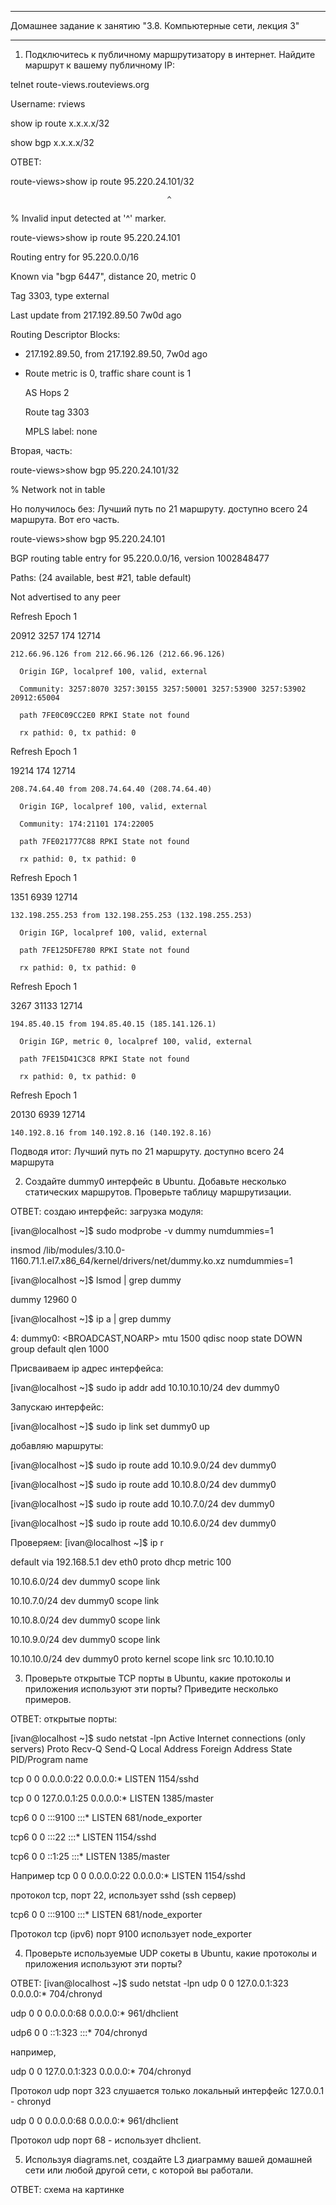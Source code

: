 __________________________________________________________________________
Домашнее задание к занятию "3.8. Компьютерные сети, лекция 3"
__________________________________________________________________________

1. Подключитесь к публичному маршрутизатору в интернет. Найдите маршрут к вашему публичному IP:

telnet route-views.routeviews.org

Username: rviews

show ip route x.x.x.x/32

show bgp x.x.x.x/32

ОТВЕТ: 

route-views>show ip route 95.220.24.101/32

                                       ^
% Invalid input detected at '^' marker.


route-views>show ip route 95.220.24.101

Routing entry for 95.220.0.0/16

  Known via "bgp 6447", distance 20, metric 0
  
  Tag 3303, type external
  
  Last update from 217.192.89.50 7w0d ago
  
  Routing Descriptor Blocks:
  
  * 217.192.89.50, from 217.192.89.50, 7w0d ago
  * 
      Route metric is 0, traffic share count is 1
      
      AS Hops 2
      
      Route tag 3303
      
      MPLS label: none
      

Вторая, часть: 

route-views>show bgp 95.220.24.101/32

% Network not in table

Но получилось без: Лучший путь по 21 маршруту. доступно всего 24 маршрута. Вот его часть.

route-views>show bgp 95.220.24.101

BGP routing table entry for 95.220.0.0/16, version 1002848477

Paths: (24 available, best #21, table default)

  Not advertised to any peer
  
  Refresh Epoch 1
  
  20912 3257 174 12714
  
    212.66.96.126 from 212.66.96.126 (212.66.96.126)
    
      Origin IGP, localpref 100, valid, external
      
      Community: 3257:8070 3257:30155 3257:50001 3257:53900 3257:53902 20912:65004
      
      path 7FE0C09CC2E0 RPKI State not found
      
      rx pathid: 0, tx pathid: 0
      
  Refresh Epoch 1
  
  19214 174 12714
  
    208.74.64.40 from 208.74.64.40 (208.74.64.40)
    
      Origin IGP, localpref 100, valid, external
      
      Community: 174:21101 174:22005
      
      path 7FE021777C88 RPKI State not found
      
      rx pathid: 0, tx pathid: 0
      
  Refresh Epoch 1
  
  1351 6939 12714
  
    132.198.255.253 from 132.198.255.253 (132.198.255.253)
    
      Origin IGP, localpref 100, valid, external
      
      path 7FE125DFE780 RPKI State not found
      
      rx pathid: 0, tx pathid: 0
      
  Refresh Epoch 1
  
  3267 31133 12714
  
    194.85.40.15 from 194.85.40.15 (185.141.126.1)
    
      Origin IGP, metric 0, localpref 100, valid, external
      
      path 7FE15D41C3C8 RPKI State not found
      
      rx pathid: 0, tx pathid: 0
      
  Refresh Epoch 1
  
  20130 6939 12714
  
    140.192.8.16 from 140.192.8.16 (140.192.8.16)

Подводя итог: Лучший путь по 21 маршруту. доступно всего 24 маршрута


2. Создайте dummy0 интерфейс в Ubuntu. Добавьте несколько статических маршрутов. Проверьте таблицу маршрутизации.

ОТВЕТ:
 создаю интерфейс: 
загрузка модуля: 

[ivan@localhost ~]$ sudo modprobe -v dummy numdummies=1

insmod /lib/modules/3.10.0-1160.71.1.el7.x86_64/kernel/drivers/net/dummy.ko.xz numdummies=1

[ivan@localhost ~]$ lsmod | grep dummy

dummy                  12960  0

[ivan@localhost ~]$ ip a | grep dummy

4: dummy0: <BROADCAST,NOARP> mtu 1500 qdisc noop state DOWN group default qlen 1000

Присваиваем ip адрес интерфейса:

[ivan@localhost ~]$ sudo ip addr add 10.10.10.10/24 dev dummy0

Запускаю интерфейс: 

[ivan@localhost ~]$ sudo ip link set dummy0 up

добавляю маршруты: 

[ivan@localhost ~]$ sudo ip route add 10.10.9.0/24 dev dummy0

[ivan@localhost ~]$ sudo ip route add 10.10.8.0/24 dev dummy0

[ivan@localhost ~]$ sudo ip route add 10.10.7.0/24 dev dummy0

[ivan@localhost ~]$ sudo ip route add 10.10.6.0/24 dev dummy0


Проверяем: 
[ivan@localhost ~]$ ip r

default via 192.168.5.1 dev eth0 proto dhcp metric 100

10.10.6.0/24 dev dummy0 scope link

10.10.7.0/24 dev dummy0 scope link

10.10.8.0/24 dev dummy0 scope link

10.10.9.0/24 dev dummy0 scope link

10.10.10.0/24 dev dummy0 proto kernel scope link src 10.10.10.10

3. Проверьте открытые TCP порты в Ubuntu, какие протоколы и приложения используют эти порты? Приведите несколько примеров.

ОТВЕТ: открытые порты:

[ivan@localhost ~]$ sudo netstat -lpn
Active Internet connections (only servers)
Proto Recv-Q Send-Q Local Address           Foreign Address         State       PID/Program name

tcp        0      0 0.0.0.0:22              0.0.0.0:*               LISTEN      1154/sshd

tcp        0      0 127.0.0.1:25            0.0.0.0:*               LISTEN      1385/master

tcp6       0      0 :::9100                 :::*                    LISTEN      681/node_exporter

tcp6       0      0 :::22                   :::*                    LISTEN      1154/sshd

tcp6       0      0 ::1:25                  :::*                    LISTEN      1385/master

 





Например 
tcp        0      0 0.0.0.0:22              0.0.0.0:*               LISTEN      1154/sshd

протокол tcp, порт 22, использует sshd (ssh сервер)

tcp6       0      0 :::9100                 :::*                    LISTEN      681/node_exporter


Протокол tcp (ipv6) порт 9100 использует node_exporter

4. Проверьте используемые UDP сокеты в Ubuntu, какие протоколы и приложения используют эти порты?

ОТВЕТ:
[ivan@localhost ~]$ sudo netstat -lpn 
udp        0      0 127.0.0.1:323           0.0.0.0:*                           704/chronyd

udp        0      0 0.0.0.0:68              0.0.0.0:*                           961/dhclient

udp6       0      0 ::1:323                 :::*                                704/chronyd


например,

udp        0      0 127.0.0.1:323           0.0.0.0:*                           704/chronyd


Протокол udp  порт 323 слушается только локальный интерфейс 127.0.0.1 - chronyd



udp        0      0 0.0.0.0:68              0.0.0.0:*                           961/dhclient

Протокол udp  порт 68 - использует dhclient.

5. Используя diagrams.net, создайте L3 диаграмму вашей домашней сети или любой другой сети, с которой вы работали.

ОТВЕТ: схема на картинке

